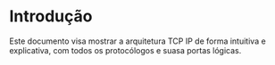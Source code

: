 # Introdução
Este documento visa mostrar a arquitetura TCP IP de forma intuitiva e explicativa, com todos os protocólogos e suasa portas lógicas. 